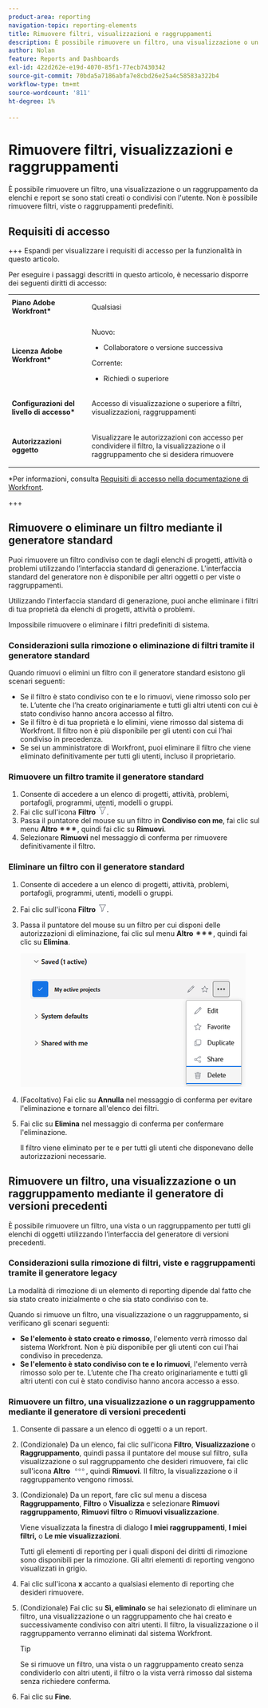 ```yaml
---
product-area: reporting
navigation-topic: reporting-elements
title: Rimuovere filtri, visualizzazioni e raggruppamenti
description: È possibile rimuovere un filtro, una visualizzazione o un raggruppamento da elenchi e report se sono stati creati o condivisi con l'utente. Non è possibile rimuovere filtri, viste o raggruppamenti predefiniti.
author: Nolan
feature: Reports and Dashboards
exl-id: 422d262e-e19d-4070-85f1-77ecb7430342
source-git-commit: 70bda5a7186abfa7e8cbd26e25a4c58583a322b4
workflow-type: tm+mt
source-wordcount: '811'
ht-degree: 1%

---
```


# Rimuovere filtri, visualizzazioni e raggruppamenti

<!-- Audited: 11/2024 -->

È possibile rimuovere un filtro, una visualizzazione o un raggruppamento da elenchi e report se sono stati creati o condivisi con l&#39;utente. Non è possibile rimuovere filtri, viste o raggruppamenti predefiniti.

## Requisiti di accesso

+++ Espandi per visualizzare i requisiti di accesso per la funzionalità in questo articolo.

Per eseguire i passaggi descritti in questo articolo, è necessario disporre dei seguenti diritti di accesso:

<table style="table-layout:auto"> 
 <col> 
 </col> 
 <col> 
 </col> 
 <tbody> 
  <tr> 
   <td role="rowheader"><strong>Piano Adobe Workfront*</strong></td> 
   <td> <p>Qualsiasi </p> </td> 
  </tr> 
  <tr> 
   <td role="rowheader"><strong>Licenza Adobe Workfront*</strong></td> 
   <td> 
      <p>Nuovo:</p>
         <ul>
         <li><p>Collaboratore o versione successiva</p></li>
         </ul>
      <p>Corrente:</p>
         <ul>
         <li><p>Richiedi o superiore</p></li>
         </ul>
   </td>
  </tr> 
  <tr> 
   <td role="rowheader"><strong>Configurazioni del livello di accesso*</strong></td> 
   <td><p>Accesso di visualizzazione o superiore a filtri, visualizzazioni, raggruppamenti</p></td> 
  </tr> 
  <tr> 
   <td role="rowheader"><strong>Autorizzazioni oggetto</strong></td> 
   <td><p>Visualizzare le autorizzazioni con accesso per condividere il filtro, la visualizzazione o il raggruppamento che si desidera rimuovere</p>
   </td> 
  </tr> 
 </tbody> 
</table>

*Per informazioni, consulta [Requisiti di accesso nella documentazione di Workfront](/help/quicksilver/administration-and-setup/add-users/access-levels-and-object-permissions/access-level-requirements-in-documentation.md).

+++

## Rimuovere o eliminare un filtro mediante il generatore standard

Puoi rimuovere un filtro condiviso con te dagli elenchi di progetti, attività o problemi utilizzando l’interfaccia standard di generazione. L&#39;interfaccia standard del generatore non è disponibile per altri oggetti o per viste o raggruppamenti.

Utilizzando l’interfaccia standard di generazione, puoi anche eliminare i filtri di tua proprietà da elenchi di progetti, attività o problemi.

Impossibile rimuovere o eliminare i filtri predefiniti di sistema.

### Considerazioni sulla rimozione o eliminazione di filtri tramite il generatore standard

Quando rimuovi o elimini un filtro con il generatore standard esistono gli scenari seguenti:

* Se il filtro è stato condiviso con te e lo rimuovi, viene rimosso solo per te. L’utente che l’ha creato originariamente e tutti gli altri utenti con cui è stato condiviso hanno ancora accesso al filtro.
* Se il filtro è di tua proprietà e lo elimini, viene rimosso dal sistema di Workfront. Il filtro non è più disponibile per gli utenti con cui l’hai condiviso in precedenza.
* Se sei un amministratore di Workfront, puoi eliminare il filtro che viene eliminato definitivamente per tutti gli utenti, incluso il proprietario.

### Rimuovere un filtro tramite il generatore standard

1. Consente di accedere a un elenco di progetti, attività, problemi, portafogli, programmi, utenti, modelli o gruppi.
1. Fai clic sull&#39;icona **Filtro** ![Icona Filtro](assets/filter-nwepng.png).
1. Passa il puntatore del mouse su un filtro in **Condiviso con me**, fai clic sul menu **Altro** ![Altro](assets/more-icon-spectrum.png), quindi fai clic su **Rimuovi**.
1. Selezionare **Rimuovi** nel messaggio di conferma per rimuovere definitivamente il filtro.

### Eliminare un filtro con il generatore standard

1. Consente di accedere a un elenco di progetti, attività, problemi, portafogli, programmi, utenti, modelli o gruppi.
1. Fai clic sull&#39;icona **Filtro** ![Icona Filtro](assets/filter-nwepng.png).
1. Passa il puntatore del mouse su un filtro per cui disponi delle autorizzazioni di eliminazione, fai clic sul menu **Altro** ![Altro](assets/more-icon-spectrum.png), quindi fai clic su **Elimina**.

   ![Elimina filtro](assets/new-filters-more-menu-options-with-delete.png)

1. (Facoltativo) Fai clic su **Annulla** nel messaggio di conferma per evitare l&#39;eliminazione e tornare all&#39;elenco dei filtri.
1. Fai clic su **Elimina** nel messaggio di conferma per confermare l&#39;eliminazione.

   Il filtro viene eliminato per te e per tutti gli utenti che disponevano delle autorizzazioni necessarie.

## Rimuovere un filtro, una visualizzazione o un raggruppamento mediante il generatore di versioni precedenti

È possibile rimuovere un filtro, una vista o un raggruppamento per tutti gli elenchi di oggetti utilizzando l’interfaccia del generatore di versioni precedenti.

### Considerazioni sulla rimozione di filtri, viste e raggruppamenti tramite il generatore legacy

La modalità di rimozione di un elemento di reporting dipende dal fatto che sia stato creato inizialmente o che sia stato condiviso con te.

Quando si rimuove un filtro, una visualizzazione o un raggruppamento, si verificano gli scenari seguenti:

* **Se l&#39;elemento è stato creato e rimosso**, l&#39;elemento verrà rimosso dal sistema Workfront. Non è più disponibile per gli utenti con cui l’hai condiviso in precedenza.
* **Se l&#39;elemento è stato condiviso con te e lo rimuovi**, l&#39;elemento verrà rimosso solo per te. L’utente che l’ha creato originariamente e tutti gli altri utenti con cui è stato condiviso hanno ancora accesso a esso.

### Rimuovere un filtro, una visualizzazione o un raggruppamento mediante il generatore di versioni precedenti

1. Consente di passare a un elenco di oggetti o a un report.
1. (Condizionale) Da un elenco, fai clic sull&#39;icona **Filtro**, **Visualizzazione** o **Raggruppamento**, quindi passa il puntatore del mouse sul filtro, sulla visualizzazione o sul raggruppamento che desideri rimuovere, fai clic sull&#39;icona **Altro** ![Icona Altro](assets/more-icon.png), quindi **Rimuovi**. Il filtro, la visualizzazione o il raggruppamento vengono rimossi.
1. (Condizionale) Da un report, fare clic sul menu a discesa **Raggruppamento**, **Filtro** o **Visualizza** e selezionare **Rimuovi raggruppamento**, **Rimuovi filtro** o **Rimuovi visualizzazione**.

   Viene visualizzata la finestra di dialogo **I miei raggruppamenti**, **I miei filtri,** o **Le mie visualizzazioni**.

   Tutti gli elementi di reporting per i quali disponi dei diritti di rimozione sono disponibili per la rimozione. Gli altri elementi di reporting vengono visualizzati in grigio.

1. Fai clic sull&#39;icona **x** accanto a qualsiasi elemento di reporting che desideri rimuovere.
1. (Condizionale) Fai clic su **Sì, eliminalo** se hai selezionato di eliminare un filtro, una visualizzazione o un raggruppamento che hai creato e successivamente condiviso con altri utenti. Il filtro, la visualizzazione o il raggruppamento verranno eliminati dal sistema Workfront.

   >[!TIP]
   >
   >Se si rimuove un filtro, una vista o un raggruppamento creato senza condividerlo con altri utenti, il filtro o la vista verrà rimosso dal sistema senza richiedere conferma.

1. Fai clic su **Fine**.


